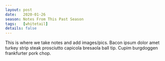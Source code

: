 ```yaml
---
layout: post
date:   2020-01-26
season: Notes From This Past Season
tags:   [whitetail]
details: false
---
```



This is where we take notes and add images/pics. Bacon ipsum dolor amet turkey strip steak prosciutto capicola bresaola ball tip. Cupim burgdoggen frankfurter pork chop.
